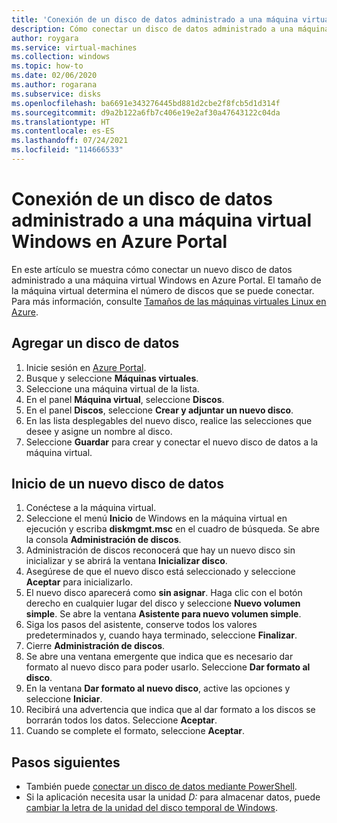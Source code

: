 ```yaml
---
title: 'Conexión de un disco de datos administrado a una máquina virtual de Windows: Azure'
description: Cómo conectar un disco de datos administrado a una máquina virtual Windows en Azure Portal.
author: roygara
ms.service: virtual-machines
ms.collection: windows
ms.topic: how-to
ms.date: 02/06/2020
ms.author: rogarana
ms.subservice: disks
ms.openlocfilehash: ba6691e343276445bd881d2cbe2f8fcb5d1d314f
ms.sourcegitcommit: d9a2b122a6fb7c406e19e2af30a47643122c04da
ms.translationtype: HT
ms.contentlocale: es-ES
ms.lasthandoff: 07/24/2021
ms.locfileid: "114666533"
---
```

# <a name="attach-a-managed-data-disk-to-a-windows-vm-by-using-the-azure-portal"></a>Conexión de un disco de datos administrado a una máquina virtual Windows en Azure Portal

En este artículo se muestra cómo conectar un nuevo disco de datos administrado a una máquina virtual Windows en Azure Portal. El tamaño de la máquina virtual determina el número de discos que se puede conectar. Para más información, consulte [Tamaños de las máquinas virtuales Linux en Azure](../sizes.md).


## <a name="add-a-data-disk"></a>Agregar un disco de datos

1. Inicie sesión en [Azure Portal](https://portal.azure.com).
1. Busque y seleccione **Máquinas virtuales**.
1. Seleccione una máquina virtual de la lista.
1. En el panel **Máquina virtual**, seleccione **Discos**.
1. En el panel **Discos**, seleccione **Crear y adjuntar un nuevo disco**.
1. En las lista desplegables del nuevo disco, realice las selecciones que desee y asigne un nombre al disco.
1. Seleccione **Guardar** para crear y conectar el nuevo disco de datos a la máquina virtual.

## <a name="initialize-a-new-data-disk"></a>Inicio de un nuevo disco de datos

1. Conéctese a la máquina virtual.
1. Seleccione el menú **Inicio** de Windows en la máquina virtual en ejecución y escriba **diskmgmt.msc** en el cuadro de búsqueda. Se abre la consola **Administración de discos**.
1. Administración de discos reconocerá que hay un nuevo disco sin inicializar y se abrirá la ventana **Inicializar disco**.
1. Asegúrese de que el nuevo disco está seleccionado y seleccione **Aceptar** para inicializarlo.
1. El nuevo disco aparecerá como **sin asignar**. Haga clic con el botón derecho en cualquier lugar del disco y seleccione **Nuevo volumen simple**. Se abre la ventana **Asistente para nuevo volumen simple**.
1. Siga los pasos del asistente, conserve todos los valores predeterminados y, cuando haya terminado, seleccione **Finalizar**.
1. Cierre **Administración de discos**.
1. Se abre una ventana emergente que indica que es necesario dar formato al nuevo disco para poder usarlo. Seleccione **Dar formato al disco**.
1. En la ventana **Dar formato al nuevo disco**, active las opciones y seleccione **Iniciar**.
1. Recibirá una advertencia que indica que al dar formato a los discos se borrarán todos los datos. Seleccione **Aceptar**.
1. Cuando se complete el formato, seleccione **Aceptar**.

## <a name="next-steps"></a>Pasos siguientes

- También puede [conectar un disco de datos mediante PowerShell](attach-disk-ps.md).
- Si la aplicación necesita usar la unidad *D:* para almacenar datos, puede [cambiar la letra de la unidad del disco temporal de Windows](change-drive-letter.md).